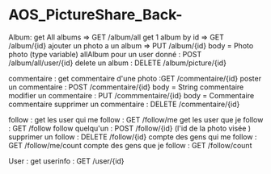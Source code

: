 # AOS_PictureShare_Back-
Album: 
get All albums => GET /album/all
get 1 album by id => GET /album/{id}
ajouter un photo a un album  => PUT /album/{id} body = Photo photo (type variable)
allAlbum pour un user donné : POST /album/all/user/{id}
delete un album : DELETE /album/picture/{id}

commentaire : 
get commentaire d'une photo :GET /commentaire/{id}
poster un commentaire : POST /commentaire/{id} body = String commentaire
modifier un commentaire : PUT /commmentaire/{id} body = Commentaire commentaire
supprimer un commentaire : DELETE /commentaire/{id}

follow : 
get les user qui me follow : GET /follow/me
get les user que je follow : GET /follow
follow quelqu'un : POST /follow/{id}  (l'id de la photo visée )
supprimer un follow : DELETE /follow/{id} 
compte des gens qui me follow : GET  /follow/me/count
compte des gens que je follow : GET /follow/count

User :
get userinfo : GET /user/{id}
